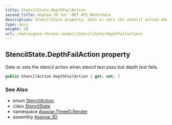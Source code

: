 ```yaml
---
title: StencilState.DepthFailAction
second_title: Aspose.3D for .NET API Reference
description: StencilState property. Gets or sets the stencil action when stencil test pass but depth test fails
type: docs
weight: 20
url: /net/aspose.threed.render/stencilstate/depthfailaction/
---
```

## StencilState.DepthFailAction property

Gets or sets the stencil action when stencil test pass but depth test fails.

```csharp
public StencilAction DepthFailAction { get; set; }
```

### See Also

* enum [StencilAction](../../stencilaction/)
* class [StencilState](../)
* namespace [Aspose.ThreeD.Render](../../stencilstate/)
* assembly [Aspose.3D](../../../)



